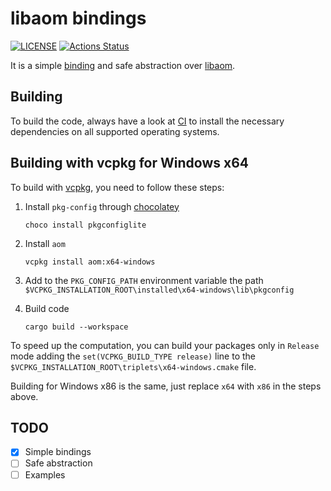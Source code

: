 # libaom bindings

[![LICENSE](https://img.shields.io/badge/license-MIT-blue.svg)](LICENSE)
[![Actions Status](https://github.com/rust-av/aom-rs/workflows/aom/badge.svg)](https://github.com/rust-av/aom-rs/actions)

It is a simple [binding][1] and safe abstraction over [libaom][2].

## Building

To build the code, always have a look at [CI](https://github.com/rust-av/aom-rs/blob/master/.github/workflows/aom.yml) to install the necessary dependencies on all
supported operating systems.


## Building with vcpkg for Windows x64

To build with [vcpkg](https://vcpkg.io/en/index.html), you need to follow these
steps:

1. Install `pkg-config` through [chocolatey](https://chocolatey.org/)

       choco install pkgconfiglite

2. Install `aom`

       vcpkg install aom:x64-windows

3. Add to the `PKG_CONFIG_PATH` environment variable the path `$VCPKG_INSTALLATION_ROOT\installed\x64-windows\lib\pkgconfig`

4. Build code

       cargo build --workspace

To speed up the computation, you can build your packages only in `Release` mode
adding the `set(VCPKG_BUILD_TYPE release)` line to the
`$VCPKG_INSTALLATION_ROOT\triplets\x64-windows.cmake` file.

Building for Windows x86 is the same, just replace `x64` with `x86` in the
steps above.

## TODO
- [x] Simple bindings
- [ ] Safe abstraction
- [ ] Examples

[1]: https://github.com/rust-lang-nursery/rust-bindgen
[2]: https://aomedia.googlesource.com/aom
